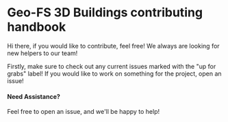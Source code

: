 # Geo-FS 3D Buildings contributing handbook

Hi there, if you would like to contribute, feel free! We always are looking for new helpers to our team!

Firstly, make sure to check out any current issues marked with the "up for grabs" label!
If you would like to work on something for the project, open an issue!

#### Need Assistance?
Feel free to open an issue, and we'll be happy to help!
